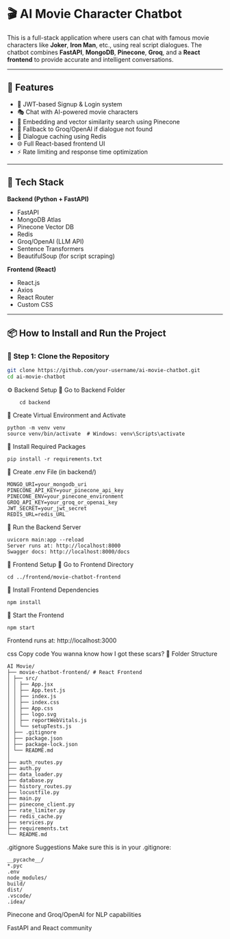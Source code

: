 # 🎬 AI Movie Character Chatbot

This is a full-stack application where users can chat with famous movie characters like **Joker**, **Iron Man**, etc., using real script dialogues. The chatbot combines **FastAPI**, **MongoDB**, **Pinecone**, **Groq**, and a **React frontend** to provide accurate and intelligent conversations.

---

## 📌 Features

- 🔐 JWT-based Signup & Login system
- 🎭 Chat with AI-powered movie characters
- 🧠 Embedding and vector similarity search using Pinecone
- 💬 Fallback to Groq/OpenAI if dialogue not found
- 🔁 Dialogue caching using Redis
- 🌐 Full React-based frontend UI
- ⚡ Rate limiting and response time optimization

---

## 🧰 Tech Stack

**Backend (Python + FastAPI)**
- FastAPI
- MongoDB Atlas
- Pinecone Vector DB
- Redis
- Groq/OpenAI (LLM API)
- Sentence Transformers
- BeautifulSoup (for script scraping)

**Frontend (React)**
- React.js
- Axios
- React Router
- Custom CSS

---

## 📦 How to Install and Run the Project

### 🔹 Step 1: Clone the Repository

```bash
git clone https://github.com/your-username/ai-movie-chatbot.git
cd ai-movie-chatbot
```
⚙️ Backend Setup
🔸 Go to Backend Folder

        cd backend
        
🔸 Create Virtual Environment and Activate

    python -m venv venv
    source venv/bin/activate  # Windows: venv\Scripts\activate
    
🔸 Install Required Packages

    pip install -r requirements.txt

🔸 Create .env File (in backend/)

    MONGO_URI=your_mongodb_uri
    PINECONE_API_KEY=your_pinecone_api_key
    PINECONE_ENV=your_pinecone_environment
    GROQ_API_KEY=your_groq_or_openai_key
    JWT_SECRET=your_jwt_secret
    REDIS_URL=redis_URL

🔸 Run the Backend Server

    uvicorn main:app --reload
    Server runs at: http://localhost:8000
    Swagger docs: http://localhost:8000/docs

🎨 Frontend Setup
🔸 Go to Frontend Directory

    cd ../frontend/movie-chatbot-frontend
    
🔸 Install Frontend Dependencies

    npm install
    
🔸 Start the Frontend

    npm start
Frontend runs at: http://localhost:3000

css
Copy code
You wanna know how I got these scars?
📁 Folder Structure

    AI Movie/
    ├── movie-chatbot-frontend/ # React Frontend
    │ ├── src/
    │ │ ├── App.jsx
    │ │ ├── App.test.js
    │ │ ├── index.js
    │ │ ├── index.css
    │ │ ├── App.css
    │ │ ├── logo.svg
    │ │ ├── reportWebVitals.js
    │ │ └── setupTests.js
    │ ├── .gitignore
    │ ├── package.json
    │ ├── package-lock.json
    │ └── README.md
    │
    ├── auth_routes.py
    ├── auth.py
    ├── data_loader.py
    ├── database.py
    ├── history_routes.py
    ├── locustfile.py
    ├── main.py
    ├── pinecone_client.py
    ├── rate_limiter.py
    ├── redis_cache.py
    ├── services.py
    ├── requirements.txt
    └── README.md 
.gitignore Suggestions
Make sure this is in your .gitignore:

    __pycache__/
    *.pyc
    .env
    node_modules/
    build/
    dist/
    .vscode/
    .idea/


Pinecone and Groq/OpenAI for NLP capabilities

FastAPI and React community
